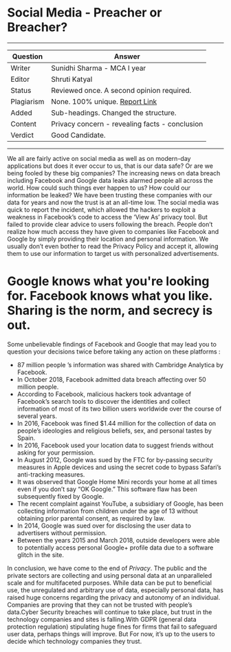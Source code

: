 # Social Media - Preacher or Breacher?
---
Question | Answer |
--- | --- |
Writer | Sunidhi Sharma - MCA I year
Editor | Shruti Katyal
Status |	Reviewed once. A second opinion required.
Plagiarism |	None.  100% unique. [Report Link](./plag-reports/plag-social-media-v1.pdf)
Added | Sub-headings. Changed the structure.
Content |	Privacy concern - revealing facts - conclusion
Verdict | Good Candidate. 
---

We all are fairly active on social media as well as on modern-day applications but does it ever occur to us, that is our data safe? Or are we being fooled by these big companies?
The increasing news on data breach including Facebook and Google data leaks alarmed people all across the world. How could such things ever happen to us? How could our information be leaked? 
We have been trusting these companies with our data for years and now the trust is at an all-time low.
The social media was quick to report the incident, which allowed the hackers to exploit a weakness in Facebook’s code to access the ‘View As’ privacy tool. But failed to provide clear advice to users following the breach.
People don’t realize how much access they have given to companies like Facebook and Google by simply providing their location and personal information. We usually don’t even bother to read the Privacy Policy and accept it, allowing them to use our information to target us with personalized advertisements.
# Google knows what you're looking for. Facebook knows what you like. Sharing is the norm, and secrecy is out.

Some unbelievable findings of Facebook and Google that may lead you to question your decisions twice before taking any action on these platforms :
* 87 million people ’s information was shared with Cambridge Analytica by Facebook.
* In October 2018, Facebook admitted data breach affecting over 50 million people.
* According to Facebook, malicious hackers took advantage of Facebook’s search tools to discover the identities and collect information of most of its two billion users worldwide over the course of several years.
* In 2016, Facebook was fined $1.44 million for the collection of data on people’s ideologies and religious beliefs, sex, and personal tastes by Spain.
* In 2016, Facebook used your location data to suggest friends without asking for your permission.
* In August 2012, Google was sued by the FTC for by-passing security measures in Apple devices and using the secret code to bypass Safari’s anti-tracking measures.
* It was observed that Google Home Mini records your home at all times even if you don’t say “OK Google.” This software flaw has been subsequently fixed by Google.
* The recent complaint against YouTube, a subsidiary of Google, has been collecting information from children under the age of 13 without obtaining prior parental consent, as required by law.
* In 2014, Google was sued over for disclosing the user data to advertisers without permission.
* Between the years 2015 and March 2018, outside developers were able to potentially access personal Google+ profile data due to a software glitch in the site.


In conclusion, we have come to the end of *Privacy*. The public and the private sectors are collecting and using personal data at an unparalleled scale and for multifaceted purposes. While data can be put to beneficial use, the unregulated and arbitrary use of data, especially personal data, has raised huge concerns regarding the privacy and autonomy of an individual.
Companies are proving that they can not be trusted with people’s data.Cyber Security breaches will continue to take place, but trust in the technology companies and sites is falling.With GDPR (general data protection regulation)  stipulating huge fines for firms that fail to safeguard user data, perhaps things will improve. But For now, it’s up to the users to decide which technology companies they trust.
